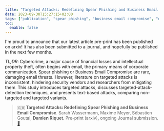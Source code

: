 ```yaml
---
title: "Targeted Attacks: Redefining Spear Phishing and Business Email Compromise"
date: 2023-09-30T15:27:15+02:00
tags: ["publication", "spear phishing", "business email compromise", "email", "attack"]
toc:
  enable: false
---
```


I'm proud to announce that our latest article pre-print has been published on arxiv! It has also been submitted to a journal, and hopefully be published in the next few months.

*TL;DR*: Cybercrime, a major cause of financial losses and intellectual property theft, often begins with email, the primary means of corporate communication. Spear phishing or Business Email Compromise are rare, damaging email threats. However, literature on targeted attacks is inconsistent, hindering security vendors and researchers from mitigating them. This study introduces targeted attacks, discusses targeted-attack-detection techniques, and presents text-based attacks, comparing non-targeted and targeted variants.

> :uk: **Targeted Attacks: Redefining Spear Phishing
> and Business Email Compromise**. Sarah Wassermann, Maxime Meyer, Sébastien Goutal, **Damien Riquet**. Pre-print (arxiv), ongoing Journal submission.
> [:link:](https://arxiv.org/abs/2309.14166)

